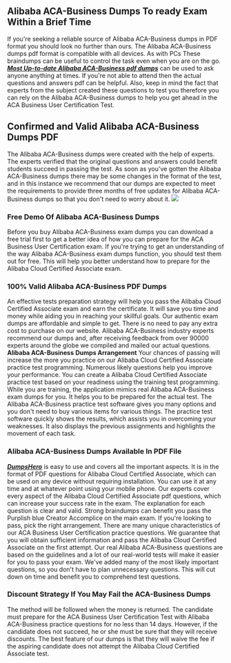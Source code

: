 ## **Alibaba ACA-Business Dumps To ready Exam Within a Brief Time**

If you're seeking a reliable source of Alibaba ACA-Business dumps in PDF format you should look no further than ours. The Alibaba ACA-Business dumps pdf format is compatible with all devices. As with PCs These braindumps can be useful to control the task even when you are on the go. **_[Most Up-to-date Alibaba ACA-Business pdf dumps](https://www.dumpshero.com/?post_type=product&p=13624)_** can be used to ask anyone anything at times. If you're not able to attend then the actual questions and answers pdf can be helpful. Also, keep in mind the fact that experts from the subject created these questions to test you therefore you can rely on the Alibaba ACA-Business dumps to help you get ahead in the ACA Business User Certification Test.  

## **Confirmed and Valid Alibaba ACA-Business Dumps PDF**

  
The Alibaba ACA-Business dumps were created with the help of experts. The experts verified that the original questions and answers could benefit students succeed in passing the test. As soon as you've gotten the Alibaba ACA-Business dumps there may be some changes in the format of the test, and in this instance we recommend that our dumps are expected to meet the requirements to provide three months of free updates for Alibaba ACA-Business dumps so that you don't need to worry about it. [![](https://www.dumpshero.com/wp-content/uploads/2023/11/dumpshero.png)](https://www.dumpshero.com/?post_type=product&p=13624)  

### **Free Demo Of Alibaba ACA-Business Dumps**

  
Before you buy Alibaba ACA-Business exam dumps you can download a free trial first to get a better idea of how you can prepare for the ACA Business User Certification exam. If you're trying to get an understanding of the way Alibaba ACA-Business exam dumps function, you should test them out for free. This will help you better understand how to prepare for the Alibaba Cloud Certified Associate exam.  

### **100% Valid Alibaba ACA-Business PDF Dumps**

  
An effective tests preparation strategy will help you pass the Alibaba Cloud Certified Associate exam and earn the certificate. It will save you time and money while aiding you in reaching your skillful goals. Our authentic exam dumps are affordable and simple to get. There is no need to pay any extra cost to purchase on our website. Alibaba ACA-Business industry experts recommend our dumps and, after receiving feedback from over 90000 experts around the globe we compiled and mailed our actual questions. **Alibaba ACA-Business** **Dumps Arrangement** Your chances of passing will increase the more you practice on our Alibaba Cloud Certified Associate practice test programming. Numerous likely questions help you improve your performance. You can create a Alibaba Cloud Certified Associate practice test based on your readiness using the training test programming. While you are training, the application mimics real Alibaba ACA-Business exam dumps for you. It helps you to be prepared for the actual test. The Alibaba ACA-Business practice test software gives you many options and you don't need to buy various items for various things. The practice test software quickly shows the results, which assists you in overcoming your weaknesses. It also displays the previous assignments and highlights the movement of each task.  

### **Alibaba ACA-Business Dumps Available In PDF File**

  
[**_DumpsHero_**](https://www.dumpshero.com/) is easy to use and covers all the important aspects. It is in the format of PDF questions for Alibaba Cloud Certified Associate, which can be used on any device without requiring installation. You can use it at any time and at whatever point using your mobile phone. Our experts cover every aspect of the Alibaba Cloud Certified Associate pdf questions, which can increase your success rate in the exam. The explanation for each question is clear and valid. Strong braindumps can benefit you pass the Purplish blue Creator Accomplice on the main exam. If you're looking to pass, pick the right arrangement. There are many unique characteristics of our ACA Business User Certification practice questions. We guarantee that you will obtain sufficient information and pass the Alibaba Cloud Certified Associate on the first attempt. Our real Alibaba ACA-Business questions are based on the guidelines and a lot of our real-world tests will make it easier for you to pass your exam. We've added many of the most likely important questions, so you don't have to plan unnecessary questions. This will cut down on time and benefit you to comprehend test questions.  

### **Discount Strategy If You May Fail the ACA-Business Dumps**

  
The method will be followed when the money is returned. The candidate must prepare for the ACA Business User Certification Test with Alibaba ACA-Business practice questions for no less than 14 days. However, if the candidate does not succeed, he or she must be sure that they will receive discounts. The best feature of our dumps is that they will waive the fee if the aspiring candidate does not attempt the Alibaba Cloud Certified Associate test.
